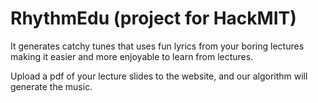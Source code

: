 # RhythmEdu (project for HackMIT)

It generates catchy tunes that uses fun lyrics from your boring lectures making it easier and more enjoyable to learn from lectures.

Upload a pdf of your lecture slides to the website, and our algorithm will generate the music.
